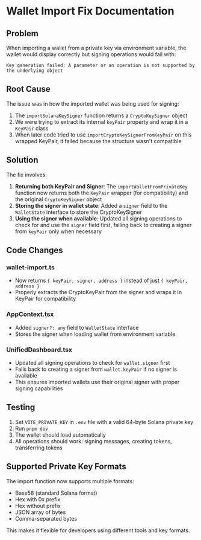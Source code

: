 # Wallet Import Fix Documentation

## Problem

When importing a wallet from a private key via environment variable, the wallet would display correctly but signing operations would fail with:

```
Key generation failed: A parameter or an operation is not supported by the underlying object
```

## Root Cause

The issue was in how the imported wallet was being used for signing:

1. The `importSolanaKeySigner` function returns a `CryptoKeySigner` object
2. We were trying to extract its internal `keyPair` property and wrap it in a `KeyPair` class
3. When later code tried to use `importCryptoKeySignerFromKeyPair` on this wrapped KeyPair, it failed because the structure wasn't compatible

## Solution

The fix involves:

1. **Returning both KeyPair and Signer**: The `importWalletFromPrivateKey` function now returns both the `KeyPair` wrapper (for compatibility) and the original `CryptoKeySigner` object
2. **Storing the signer in wallet state**: Added a `signer` field to the `WalletState` interface to store the CryptoKeySigner
3. **Using the signer when available**: Updated all signing operations to check for and use the `signer` field first, falling back to creating a signer from `keyPair` only when necessary

## Code Changes

### wallet-import.ts

- Now returns `{ keyPair, signer, address }` instead of just `{ keyPair, address }`
- Properly extracts the CryptoKeyPair from the signer and wraps it in KeyPair for compatibility

### AppContext.tsx

- Added `signer?: any` field to `WalletState` interface
- Stores the signer when loading wallet from environment variable

### UnifiedDashboard.tsx

- Updated all signing operations to check for `wallet.signer` first
- Falls back to creating a signer from `wallet.keyPair` if no signer is available
- This ensures imported wallets use their original signer with proper signing capabilities

## Testing

1. Set `VITE_PRIVATE_KEY` in `.env` file with a valid 64-byte Solana private key
2. Run `pnpm dev`
3. The wallet should load automatically
4. All operations should work: signing messages, creating tokens, transferring tokens

## Supported Private Key Formats

The import function now supports multiple formats:

- Base58 (standard Solana format)
- Hex with 0x prefix
- Hex without prefix
- JSON array of bytes
- Comma-separated bytes

This makes it flexible for developers using different tools and key formats.

